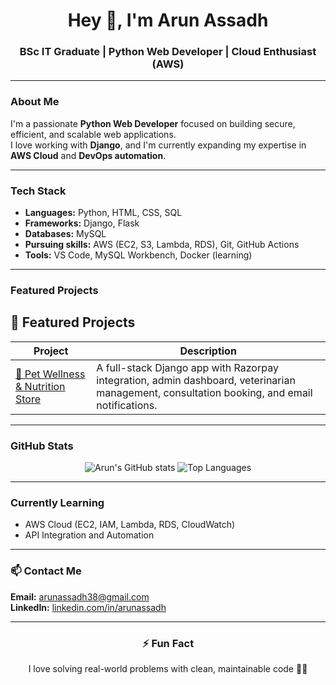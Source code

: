 <h1 align="center">Hey 👋, I'm Arun Assadh</h1>
<h3 align="center">BSc IT Graduate | Python Web Developer | Cloud Enthusiast (AWS)</h3>

---

###  About Me
I'm a passionate **Python Web Developer** focused on building secure, efficient, and scalable web applications.  
I love working with **Django**, and I'm currently expanding my expertise in **AWS Cloud** and **DevOps automation**.

---

###  Tech Stack
-  **Languages:** Python, HTML, CSS, SQL  
-  **Frameworks:** Django, Flask  
-  **Databases:** MySQL  
-  **Pursuing skills:** AWS (EC2, S3, Lambda, RDS), Git, GitHub Actions  
-  **Tools:** VS Code, MySQL Workbench, Docker (learning)

---

###  Featured Projects

## 🔗 Featured Projects

| Project | Description |
|----------|-------------|
| [🐾 Pet Wellness & Nutrition Store](https://github.com/Acruisin-A7/Pet-Wellness-and-Nutrition-Store) | A full-stack Django app with Razorpay integration, admin dashboard, veterinarian management, consultation booking, and email notifications. |



---

###  GitHub Stats

<p align="center">
  <img src="https://github-readme-stats.vercel.app/api?username=Acruisin-A7&show_icons=true&theme=radical" alt="Arun's GitHub stats" />
  <img src="https://github-readme-stats.vercel.app/api/top-langs/?username=Acruisin-A7&layout=compact&theme=radical" alt="Top Languages" />
</p>

---

###  Currently Learning
- AWS Cloud (EC2, IAM, Lambda, RDS, CloudWatch)  
- API Integration and Automation  

---

### 📫 Contact Me
 **Email:** arunassadh38@gmail.com  
 **LinkedIn:** [linkedin.com/in/arunassadh](https://linkedin.com/in/Arun-Assadh)  

---

<h3 align="center">⚡ Fun Fact</h3>
<p align="center">I love solving real-world problems with clean, maintainable code 🧠💡</p>

